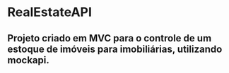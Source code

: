 # RealEstateAPI
## Projeto criado em MVC para o controle de um estoque de imóveis para imobiliárias, utilizando mockapi.
